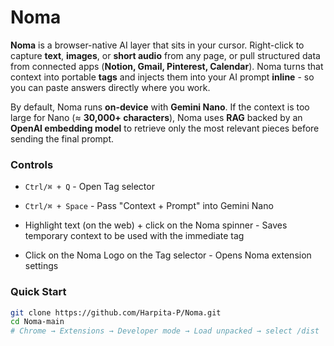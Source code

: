 # Noma 

**Noma** is a browser-native AI layer that sits in your cursor. Right-click to capture **text**, **images**, or **short audio** from any page, or pull structured data from connected apps (**Notion, Gmail, Pinterest, Calendar**). Noma turns that context into portable **tags** and injects them into your AI prompt **inline** - so you can paste answers directly where you work.

By default, Noma runs **on-device** with **Gemini Nano**. If the context is too large for Nano (≈ **30,000+ characters**), Noma uses **RAG** backed by an **OpenAI embedding model** to retrieve only the most relevant pieces before sending the final prompt.

### Controls

- `Ctrl/⌘ + Q` - Open Tag selector 
- `Ctrl/⌘ + Space` - Pass "Context + Prompt" into Gemini Nano 

- Highlight text (on the web) + click on the Noma spinner - Saves temporary context to be used with the immediate tag

- Click on the Noma Logo on the Tag selector - Opens Noma extension settings 

### Quick Start

```bash
git clone https://github.com/Harpita-P/Noma.git
cd Noma-main
# Chrome → Extensions → Developer mode → Load unpacked → select /dist
